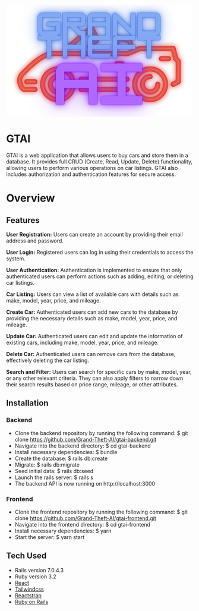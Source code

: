
 ![Logo](app/assets/GTAI.png)


# GTAI
GTAI is a web application that allows users to buy cars and store them in a database. It provides full CRUD (Create, Read, Update, Delete) functionality, allowing users to perform various operations on car listings. GTAI also includes authorization and authentication features for secure access.

# Overview

## Features
**User Registration:** Users can create an account by providing their email address and password.

**User Login:** Registered users can log in using their credentials to access the system.

**User Authentication:** Authentication is implemented to ensure that only authenticated users can perform actions such as adding, editing, or deleting car listings.

**Car Listing:** Users can view a list of available cars with details such as make, model, year, price, and mileage.

**Create Car:** Authenticated users can add new cars to the database by providing the necessary details such as make, model, year, price, and mileage.

**Update Car:** Authenticated users can edit and update the information of existing cars, including make, model, year, price, and mileage.

**Delete Car:** Authenticated users can remove cars from the database, effectively deleting the car listing.

**Search and Filter:** Users can search for specific cars by make, model, year, or any other relevant criteria. They can also apply filters to narrow down their search results based on price range, mileage, or other attributes.

## Installation
### Backend 
- Clone the backend repository by running the following command: $ git clone https://github.com/Grand-Theft-AI/gtai-backend.git
- Navigate into the backend directory: $ cd gtai-backend
- Install necessary dependencies: $ bundle
- Create the database: $ rails db:create
- Migrate: $ rails db:migrate
- Seed initial data: $ rails db:seed
- Launch the rails server: $ rails s
- The backend API is now running on http://localhost:3000 


### Frontend
- Clone the frontend repository by running the following command: $ git clone https://github.com/Grand-Theft-AI/gtai-frontend.git
- Navigate into the frontend directory: $ cd gtai-frontend
- Install necessary dependencies: $ yarn
- Start the server: $ yarn start

## Tech Used
- Rails version 7.0.4.3
- Ruby version 3.2
- [React](https://react.dev/)
- [Tailwindcss](https://tailwindcss.com/)
- [Reactstrap](https://reactstrap.github.io/)
- [Ruby on Rails](https://rubyonrails.org/)


